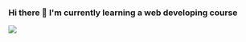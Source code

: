 ### Hi there 👋 I'm currently learning a web developing course
<img src="{https://img.shields.io/badge/LinkedIn-0077B5?style=for-the-badge&logo=linkedin&logoColor=white}" />
<!--
**shrutibattu/shrutibattu** is a ✨ _special_ ✨ repository because its `README.md` (this file) appears on your GitHub profile.

Here are some ideas to get you started:

- 🔭 I’m currently working on ...
- 🌱 I’m currently learning ...
- 👯 I’m looking to collaborate on ...
- 🤔 I’m looking for help with ...
- 💬 Ask me about ...
- 📫 How to reach me: ...
- 😄 Pronouns: ...
- ⚡ Fun fact: ...
-->
